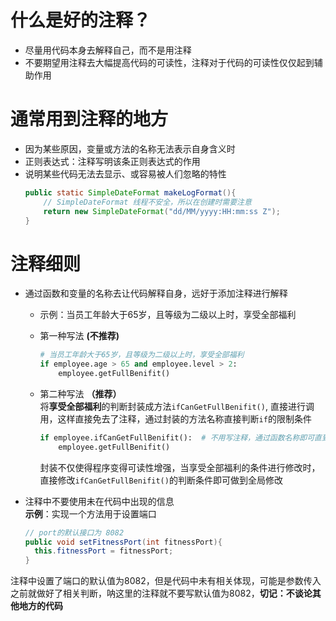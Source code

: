 # 什么是好的注释？
* 尽量用代码本身去解释自己，而不是用注释
* 不要期望用注释去大幅提高代码的可读性，注释对于代码的可读性仅仅起到辅助作用

# 通常用到注释的地方
  * 因为某些原因，变量或方法的名称无法表示自身含义时
  * 正则表达式：注释写明该条正则表达式的作用
  * 说明某些代码无法去显示、或容易被人们忽略的特性
    ```java
    public static SimpleDateFormat makeLogFormat(){
        // SimpleDateFormat 线程不安全，所以在创建时需要注意
        return new SimpleDateFormat("dd/MM/yyyy:HH:mm:ss Z");
    }
    ```
# 注释细则
* 通过函数和变量的名称去让代码解释自身，远好于添加注释进行解释
  * 示例：当员工年龄大于65岁，且等级为二级以上时，享受全部福利
  * 第一种写法 **(不推荐)**

    ```python
    # 当员工年龄大于65岁，且等级为二级以上时，享受全部福利
    if employee.age > 65 and employee.level > 2:
        employee.getFullBenifit()
    ```

  * 第二种写法 **（推荐）**  
    将**享受全部福利**的判断封装成方法`ifCanGetFullBenifit()`, 直接进行调用，这样直接免去了注释，通过封装的方法名称直接判断`if`的限制条件
    ```python
    if employee.ifCanGetFullBenifit():  # 不用写注释，通过函数名称即可直到是判断该员工能够拿到全部福利
        employee.getFullBenifit()
    ```
    封装不仅使得程序变得可读性增强，当享受全部福利的条件进行修改时，直接修改`ifCanGetFullBenifit()`的判断条件即可做到全局修改

* 注释中不要使用未在代码中出现的信息  
**示例**：实现一个方法用于设置端口
  ```java
  // port的默认接口为 8082
  public void setFitnessPort(int fitnessPort){
    this.fitnessPort = fitnessPort;
  }
  ```
注释中设置了端口的默认值为8082，但是代码中未有相关体现，可能是参数传入之前就做好了相关判断，呐这里的注释就不要写默认值为8082，**切记：不谈论其他地方的代码**
